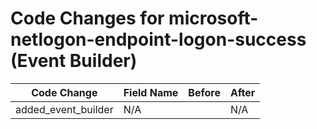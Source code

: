 # Code Changes for microsoft-netlogon-endpoint-logon-success (Event Builder)

| Code Change | Field Name | Before | After |
|-------------|------------|--------|-------|
| added_event_builder | N/A |  | N/A |